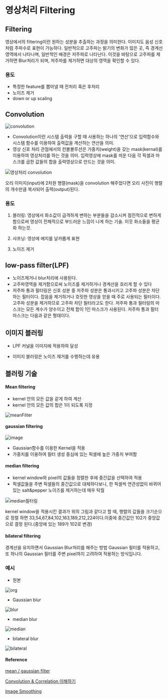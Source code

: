# 영상처리 Filtering

## Filtering

영상에서의 filtering이란 원하는 성분을 추출하는 과정을 의미한다.
이미지도 음성 신호처럼 주파수로 표현이 가능하다.
일반적으로 고주파는 밝기의 변화가 많은 곳, 즉 경계선 영역에서 나타나며, 일반적인 배경은 저주파로 나타난다. 이것을 바탕으로 고주파를 제거하면 Blur처리가 되며, 저주파를 제거하면 대상의 영역을 확인할 수 있다.

### 용도

- 특정한 feature를 뽑아낼 때 전처리 혹은 후처리
- 노이즈 제거
- down or up scaling
 
## Convolution

![convolution](https://user-images.githubusercontent.com/43839951/84584138-d77fc580-ae3b-11ea-9bdd-d1ca2107e4bb.JPG)

- Convolution이란 시스템 출력을 구할 때 사용하는 하나의 '연산'으로 입력함수와 시스템 함수를 이용하여 출력값을 계산하는 연산을 의미.
- 영상 신호 처리 관점에서의 컨볼볼루션은
가중치(weight)을 갖는 mask(kernal)를 이용하여 영상처리를 하는 것을 의미. 입력영상에 mask를 씌운 다음 각 픽셀과 마스크를 곱한 값들의 합을 출력영상으로 만드는 것을 의미.

![영상처리 convolution](https://user-images.githubusercontent.com/43839951/84584032-b36fb480-ae3a-11ea-9884-ab445ae4d97a.JPG)


오리 이미지(input)에 2차원 행렬(mask)을 convolution 해주었다면 오리 사진이 행렬의
개수만큼 복사되어 출력(output)된다.

### 용도 

1. 블러링: 영상에서 화소값이 급격하게 변하는 부분들을 감소시켜 점진적으로 변하게 함으로써 영상이 전체적으로 부드러운 느낌이 나게 하는 기술. 이웃 화소들을 평균화 하는것. 


2. 샤프닝: 영상에 에지를 날카롭게 표현


3. 노이즈 제거
## low-pass filter(LPF)

- 노이즈제거나 blur처리에 사용된다.
- 고주파영역을 제거함으로써 노이즈를 제거하거나 경계선을 흐리게 할 수 있다
- 저주파 통과 필터링은 신호 성분 중 저주파 성분은 통과시키고 고주파 성분은 차단하는 필터이다. 잡음을 제거하거나 흐릿한 영상을 얻을 때 주로 사용되는 필터이다. 고주파 성분을 제거하므로 고주파 차단 필터라고도 한다. 저주파 통과 필터링의 마스크는 모든 계수가 양수이고 전체 합이 1인 마스크가 사용된다. 저주파 통과 필터 마스크는 다음과 같은 형태이다.

## 이미지 블러링 

- LPF 커널을 이미지에 적용하여 달성

- 이미지 블러링은 노이즈 제거를 수행하는데 유용

## 블러링 기술

#### Mean filtering

- kernel 안의 모든 값을 같게 하여 계산
- kernel 안의 모든 값의 합은 1이 되도록 지정


![meanFilter](https://user-images.githubusercontent.com/43839951/84584041-ddc17200-ae3a-11ea-9e68-b8a2f78ec9c0.JPG)

#### gaussian filtering

![image](https://user-images.githubusercontent.com/43839951/84584581-1f551b80-ae41-11ea-9951-95c88811ebd1.png)
- Gaussian함수를 이용한 Kernel을 적용 
- 가중치를 이용하여 필터 생성 중심에 있는 픽셀에 높은 가중치 부여함

#### median filtering


- kernel window와 pixel의 값들을 정렬한 후에 중간값을 선택하여 적용
- 픽셀값들을 주변 픽셀들의 중간값으로 대체하다보니, 한 픽셀씩 연관성없이 바뀌어 있는 salt&pepper 노이즈를 제거하는데 매우 탁월
  
  
  


![median필터링](https://user-images.githubusercontent.com/43839951/84584050-f16cd880-ae3a-11ea-93db-d46c92021956.JPG)

kernel window을 적용시킨 결과가 위의 그림과 같다고  할 때, 행렬의 값들을
크기순으로 정렬 하면 33,54,67,84,102,163,189,212,224이다.이중에 중간값인 102가 중앙값으로 결정 된다.(중앙에 있는 189가 102로 변경)

#### bilateral filtering

 경계선을 유지하면서 Gaussian Blur처리를 해주는 방법
 Gaussian 필터를 적용하고, 또 하나의 Gaussian 필터를 주변 pixel까지 고려하여 적용하는 방식입니다.

 ### 예시

- 원본

![org](https://user-images.githubusercontent.com/43839951/84584195-31808b00-ae3c-11ea-9717-be83369e41cd.JPG)

- Gaussian blur

![blur](https://user-images.githubusercontent.com/43839951/84584204-4f4df000-ae3c-11ea-990f-ad96fd5c8bef.JPG)


- median blur


![median](https://user-images.githubusercontent.com/43839951/84584216-68ef3780-ae3c-11ea-85eb-17c140eccc7e.JPG)

- bilateral blur

![bilateral](https://user-images.githubusercontent.com/43839951/84584221-77d5ea00-ae3c-11ea-85c8-5abd5416c65e.JPG)

#### Reference

[mean / gaussian filter](https://preventionyun.tistory.com/31)

[Convolution & Correlation 이해하기](https://www.popit.kr/%EB%94%AE%EB%9F%AC%EB%8B%9D%EC%98%81%EC%83%81%EC%B2%98%EB%A6%AC-convolution-correlation-%EC%9D%B4%ED%95%B4%ED%95%98%EA%B8%B0/)

[Image Smoothing](https://opencv-python.readthedocs.io/en/latest/doc/11.imageSmoothing/imageSmoothing.html)
